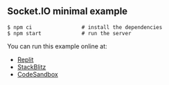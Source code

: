 
## Socket.IO minimal example

```
$ npm ci                # install the dependencies
$ npm start             # run the server
```

You can run this example online at:

- [Replit](https://replit.com/@socketio/socketio-minimal-example)
- [StackBlitz](https://stackblitz.com/edit/socketio-base?file=index.js)
- [CodeSandbox](https://codesandbox.io/s/socket-io-minimal-example-k3h2l)
